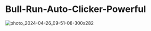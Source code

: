 # Bull-Run-Auto-Clicker-Powerful
![photo_2024-04-26_09-51-08-300x282](https://github.com/user-attachments/assets/2a8b832f-f927-46a2-84d5-e847225d6b65)
